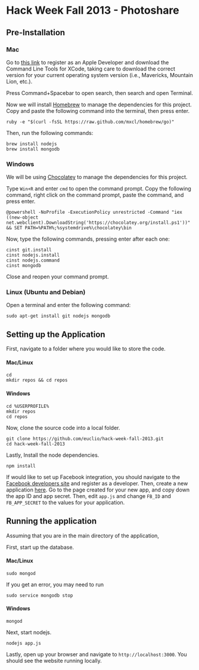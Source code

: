 # Hack Week Fall 2013 - Photoshare

## Pre-Installation
### Mac

Go to [this link](https://developer.apple.com/downloads/index.action) to
register as an Apple Developer and download the Command Line Tools for XCode,
taking care to download the correct version for your current operating system
version (i.e., Mavericks, Mountain Lion, etc.).

Press Command+Spacebar to open search, then search and open Terminal.

Now we will install [Homebrew](http://brew.sh) to manage the dependencies for
this project. Copy and paste the following command into the terminal, then press
enter.

    ruby -e "$(curl -fsSL https://raw.github.com/mxcl/homebrew/go)"

Then, run the following commands:

    brew install nodejs
    brew install mongodb


### Windows
We will be using [Chocolatey](http://chocolatey.org/) to manage the dependencies
for this project.

Type `Win+R` and enter `cmd` to open the command prompt. Copy the following
command, right click on the command prompt, paste the command, and press enter.

    @powershell -NoProfile -ExecutionPolicy unrestricted -Command "iex ((new-object net.webclient).DownloadString('https://chocolatey.org/install.ps1'))" && SET PATH=%PATH%;%systemdrive%\chocolatey\bin

Now, type the following commands, pressing enter after each one:

    cinst git.install
    cinst nodejs.install
    cinst nodejs.command
    cinst mongodb

Close and reopen your command prompt.

### Linux (Ubuntu and Debian)

Open a terminal and enter the following command:

    sudo apt-get install git nodejs mongodb

## Setting up the Application

First, navigate to a folder where you would like to store the code.

#### Mac/Linux

    cd
    mkdir repos && cd repos

#### Windows

    cd %USERPROFILE%
    mkdir repos
    cd repos

Now, clone the source code into a local folder.

    git clone https://github.com/euclio/hack-week-fall-2013.git
    cd hack-week-fall-2013

Lastly, Install the node dependencies.

    npm install

If would like to set up Facebook integration, you should navigate to the
[Facebook developers site](http://developers.facebook.com) and register as a
developer. Then, create a new application
[here](https://developers.facebook.com/apps). Go to the page created for your
new app, and copy down the app ID and app secret. Then, edit `app.js` and change
`FB_ID` and `FB_APP_SECRET` to the values for your application.

## Running the application

Assuming that you are in the main directory of the application,

First, start up the database.

#### Mac/Linux

    sudo mongod

If you get an error, you may need to run

    sudo service mongodb stop

#### Windows

    mongod

Next, start nodejs.

    nodejs app.js

Lastly, open up your browser and navigate to `http://localhost:3000`. You should
see the website running locally.

